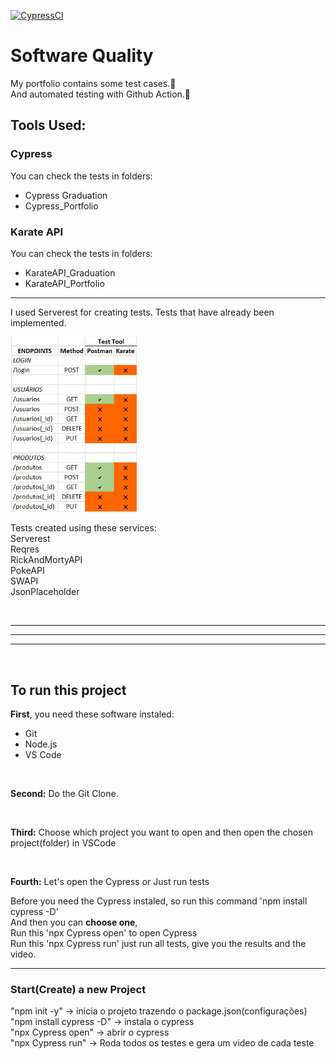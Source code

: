 [![CypressCI](https://github.com/J-c0d3r/QA_Respository/actions/workflows/ci.yml/badge.svg)](https://github.com/J-c0d3r/QA_Respository/actions/workflows/ci.yml)

# Software Quality

My portfolio contains some test cases.🧪 <br>
And automated testing with Github Action.🤖

## Tools Used:
### Cypress 
You can check the tests in folders:

- Cypress Graduation
- Cypress_Portfolio

### Karate API
You can check the tests in folders:

- KarateAPI_Graduation
- KarateAPI_Portfolio

---
I used Serverest for creating tests. Tests that have already been implemented.
<!-- ![alt text](img/tested_endpoints.jpg) -->
<img src="img/tested_endpoints.jpg" width=40%>

Tests created using these services:<br>
Serverest <br>
Reqres<br>
RickAndMortyAPI<br>
PokeAPI<br>
SWAPI<br>
JsonPlaceholder<br>

<br>

---
---
---
<br>

## To run this project

<strong>First</strong>, you need these software instaled:

* Git
* Node.js
* VS Code

<br>

<strong>Second:</strong> Do the Git Clone. <br>

<br>

<strong>Third:</strong> Choose which project you want to open and then open the chosen project(folder) in VSCode<br>

<br>

<strong>Fourth:</strong> Let's open the Cypress or Just run tests <br>

Before you need the Cypress instaled, so run this command 'npm install cypress -D' <br>
And then you can <strong>choose one</strong>, <br>
Run this 'npx Cypress open' to open Cypress <br>
Run this 'npx Cypress run' just run all tests, give you the results and the video.



---


### Start(Create) a new Project
"npm init -y" -> inicia o projeto trazendo o package.json(configurações) <br>
"npm install cypress -D" -> instala o cypress <br>
"npx Cypress open" -> abrir o cypress <br>
"npx Cypress run" -> Roda todos os testes e gera um video de cada teste
